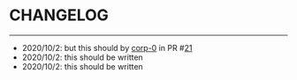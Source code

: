 # CHANGELOG
---


* 2020/10/2: but this should
 by [corp-0](https://api.github.com/users/corp-0) in PR #[21](https://api.github.com/repos/corp-0/pr2changelog/pulls/21)
* 2020/10/2: this should be written
* 2020/10/2:  this should be written
